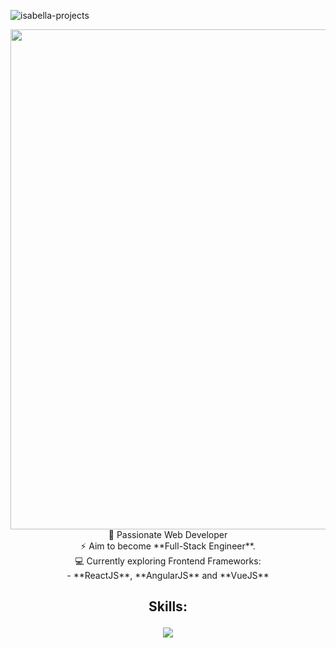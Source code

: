 <p align="left"> <img src="https://komarev.com/ghpvc/?username=isabella-projects&label=Profile%20views&color=brightgreen&style=flat&abbreviated=true" alt="isabella-projects" /> </p>

<div align="center">
    <img src="https://i.imgur.com/YlGrpaq.png" width="800px" height="auto"><br>
    🌱 Passionate Web Developer<br>
    ⚡ Aim to become **Full-Stack Engineer**.<br>
    💻 Currently exploring Frontend Frameworks:<br>
    - **ReactJS**, **AngularJS** and **VueJS**<br>
    <h2>Skills:<br>
      <p>
        <a href="https://github.com/isabella-projects">
          <img src="https://skillicons.dev/icons?i=html,css,sass,js,jquery,nodejs,react,angular,vue,php,nodejs,ts,vite,webpack,jest,mysql,wordpress,xd&perline=3"/>
        </a>
      </p>
    </h2>
</div>


